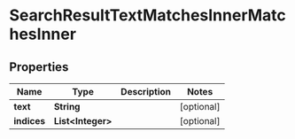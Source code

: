 

# SearchResultTextMatchesInnerMatchesInner


## Properties

| Name | Type | Description | Notes |
|------------ | ------------- | ------------- | -------------|
|**text** | **String** |  |  [optional] |
|**indices** | **List&lt;Integer&gt;** |  |  [optional] |




